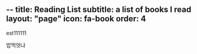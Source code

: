 --
title: Reading List
subtitle: a list of books I read
layout: "page"
icon: fa-book
order: 4
---
est111111

밥먹엇냐
